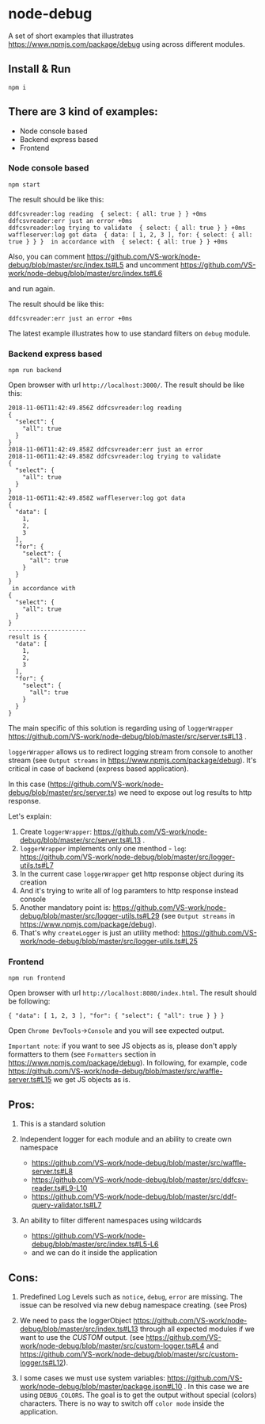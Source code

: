 # node-debug

A set of short examples that illustrates https://www.npmjs.com/package/debug using across different modules.

## Install & Run

`npm i`

## There are 3 kind of examples:

* Node console based
* Backend express based
* Frontend

### Node console based

`npm start`

The result should be like this:

```
ddfcsvreader:log reading  { select: { all: true } } +0ms
ddfcsvreader:err just an error +0ms
ddfcsvreader:log trying to validate  { select: { all: true } } +0ms
waffleserver:log got data  { data: [ 1, 2, 3 ], for: { select: { all: true } } }  in accordance with  { select: { all: true } } +0ms
```

Also, you can comment https://github.com/VS-work/node-debug/blob/master/src/index.ts#L5 and uncomment https://github.com/VS-work/node-debug/blob/master/src/index.ts#L6

and run again.

The result should be like this:

```
ddfcsvreader:err just an error +0ms
```

The latest example illustrates how to use standard filters on `debug` module.

### Backend express based

`npm run backend`

Open browser with url `http://localhost:3000/`. The result should be like this:

```
2018-11-06T11:42:49.856Z ddfcsvreader:log reading
{
  "select": {
    "all": true
  }
}
2018-11-06T11:42:49.858Z ddfcsvreader:err just an error
2018-11-06T11:42:49.858Z ddfcsvreader:log trying to validate
{
  "select": {
    "all": true
  }
}
2018-11-06T11:42:49.858Z waffleserver:log got data
{
  "data": [
    1,
    2,
    3
  ],
  "for": {
    "select": {
      "all": true
    }
  }
}
 in accordance with
{
  "select": {
    "all": true
  }
}
----------------------
result is {
  "data": [
    1,
    2,
    3
  ],
  "for": {
    "select": {
      "all": true
    }
  }
}
```

The main specific of this solution is regarding using of `loggerWrapper` https://github.com/VS-work/node-debug/blob/master/src/server.ts#L13 .

`loggerWrapper` allows us to redirect logging stream from console to another stream (see `Output streams` in https://www.npmjs.com/package/debug). It's critical in case of backend (express based application).

In this case (https://github.com/VS-work/node-debug/blob/master/src/server.ts) we need to expose out log results to http response.

Let's explain:

1. Create `loggerWrapper`: https://github.com/VS-work/node-debug/blob/master/src/server.ts#L13 .
2. `loggerWrapper` implements only one menthod - `log`: https://github.com/VS-work/node-debug/blob/master/src/logger-utils.ts#L7
3. In the current case `loggerWrapper` get http response object during its creation
4. And it's trying to write all of log paramters to http response instead console
5. Another mandatory point is: https://github.com/VS-work/node-debug/blob/master/src/logger-utils.ts#L29 (see `Output streams` in https://www.npmjs.com/package/debug).
6. That's why `createLogger` is just an utility method: https://github.com/VS-work/node-debug/blob/master/src/logger-utils.ts#L25

### Frontend

`npm run frontend`

Open browser with url `http://localhost:8080/index.html`. The result should be following:

```
{ "data": [ 1, 2, 3 ], "for": { "select": { "all": true } } }
```

Open `Chrome DevTools`->`Console` and you will see expected output.

`Important note`: if you want to see JS objects as is, please don't apply formatters to them (see `Formatters` section in https://www.npmjs.com/package/debug). In following, for example, code https://github.com/VS-work/node-debug/blob/master/src/waffle-server.ts#L15 we get JS objects as is.

## Pros:

1. This is a standard solution

2. Independent logger for each module and an ability to create own namespace

    * https://github.com/VS-work/node-debug/blob/master/src/waffle-server.ts#L8
    * https://github.com/VS-work/node-debug/blob/master/src/ddfcsv-reader.ts#L9-L10
    * https://github.com/VS-work/node-debug/blob/master/src/ddf-query-validator.ts#L7

3. An ability to filter different namespaces using wildcards

    * https://github.com/VS-work/node-debug/blob/master/src/index.ts#L5-L6
    * and we can do it inside the application

## Cons:

1. Predefined Log Levels such as `notice`, `debug`, `error` are missing. The issue can be resolved via new debug namespace creating. (see Pros)

2. We need to pass the loggerObject https://github.com/VS-work/node-debug/blob/master/src/index.ts#L13 through all expected modules if we want to use the *CUSTOM* output. (see https://github.com/VS-work/node-debug/blob/master/src/custom-logger.ts#L4 and https://github.com/VS-work/node-debug/blob/master/src/custom-logger.ts#L12).

3. I some cases we must use system variables: https://github.com/VS-work/node-debug/blob/master/package.json#L10 . In this case we are using `DEBUG_COLORS`. The goal is to get the output without special (colors) characters. There is no way to switch off `color mode` inside the application.
